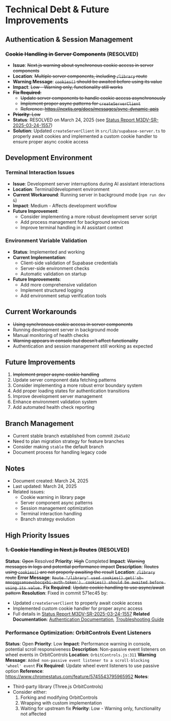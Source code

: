 # Technical Debt & Future Improvements

## Authentication & Session Management

### ~~Cookie Handling in Server Components~~ (RESOLVED)
- **Issue**: ~~Next.js warning about synchronous cookie access in server components~~
- **Location**: ~~Multiple server components, including `/library` route~~
- **Warning Message**: ~~`cookies()` should be awaited before using its value~~
- **Impact**: ~~Low - Warning only, functionality still works~~
- ~~**Fix Required**:~~ 
  - ~~Update server components to handle cookie access asynchronously~~
  - ~~Implement proper async patterns for `createServerClient`~~
  - ~~Reference: https://nextjs.org/docs/messages/sync-dynamic-apis~~
- ~~**Priority**: Low~~
- **Status**: RESOLVED on March 24, 2025 (see [Status Report M3DV-SR-2025-03-24-1557](./status-reports/M3DV-SR-2025-03-24-1557.md))
- **Solution**: Updated `createServerClient` in `src/lib/supabase-server.ts` to properly await cookies and implemented a custom cookie handler to ensure proper async cookie access

## Development Environment

### Terminal Interaction Issues
- **Issue**: Development server interruptions during AI assistant interactions
- **Location**: Terminal/development environment
- **Current Workaround**: Running server in background mode (`npm run dev &`)
- **Impact**: Medium - Affects development workflow
- **Future Improvement**:
  - Consider implementing a more robust development server script
  - Add process management for background services
  - Improve terminal handling in AI assistant context

### Environment Variable Validation
- **Status**: Implemented and working
- **Current Implementation**:
  - Client-side validation of Supabase credentials
  - Server-side environment checks
  - Automatic validation on startup
- **Future Improvements**:
  - Add more comprehensive validation
  - Implement structured logging
  - Add environment setup verification tools

## Current Workarounds
- ~~Using synchronous cookie access in server components~~
- Running development server in background mode
- Manual monitoring of health checks
- ~~Warning appears in console but doesn't affect functionality~~
- Authentication and session management still working as expected

## Future Improvements
1. ~~Implement proper async cookie handling~~
2. Update server component data fetching patterns
3. Consider implementing a more robust error boundary system
4. Add proper loading states for authentication transitions
5. Improve development server management
6. Enhance environment validation system
7. Add automated health check reporting

## Branch Management
- Current stable branch established from commit `2b45a92`
- Need to plan migration strategy for feature branches
- Consider making `stable` the default branch
- Document process for handling legacy code

## Notes
- Document created: March 24, 2025
- Last updated: March 24, 2025
- Related issues:
  - Cookie warning in library page
  - Server component async patterns
  - Session management optimization
  - Terminal interaction handling
  - Branch strategy evolution

## High Priority Issues

### ~~1. Cookie Handling in Next.js Routes~~ (RESOLVED)
**Status**: ~~Open~~ Resolved
**Priority**: ~~High~~ Completed
**Impact**: ~~Warning messages in logs and potential performance impact~~
**Description**: ~~Routes using `cookies()` are not properly awaiting the result~~
**Location**: ~~`/library` route~~
**Error Message**: ~~`Route "/library" used cookies().get('sb-mmoqqgsamsewsbocqxbi-auth-token'). cookies() should be awaited before using its value.`~~
**Fix Required**: ~~Update cookie handling to use async/await pattern~~
**Resolution**: Fixed in commit 571ec45 by:
- Updated `createServerClient` to properly await cookie access
- Implemented custom cookie handler for proper async access
- Full details in [Status Report M3DV-SR-2025-03-24-1557](./status-reports/M3DV-SR-2025-03-24-1557.md)
**Related Documentation**: [Authentication Documentation](./features/auth/README.md), [Troubleshooting Guide](./troubleshooting/README.md)

### Performance Optimization: OrbitControls Event Listeners
**Status**: Open
**Priority**: Low
**Impact**: Performance warning in console, potential scroll responsiveness
**Description**: Non-passive event listeners on wheel events in OrbitControls
**Location**: `OrbitControls.js:311`
**Warning Message**: `Added non-passive event listener to a scroll-blocking 'wheel' event`
**Fix Required**: Update wheel event listeners to use passive option
**Reference**: https://www.chromestatus.com/feature/5745543795965952
**Notes**:
- Third-party library (Three.js OrbitControls)
- Consider either:
  1. Forking and modifying OrbitControls
  2. Wrapping with custom implementation
  3. Waiting for upstream fix
**Priority**: Low - Warning only, functionality not affected 